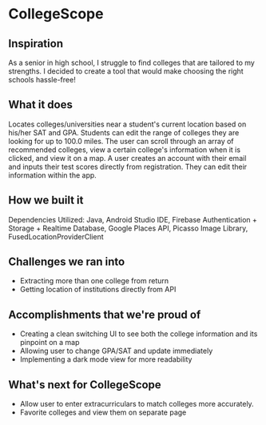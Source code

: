 # CollegeScope

## Inspiration

As a senior in high school, I struggle to find colleges that are tailored to my strengths. I decided to create a tool that would make choosing the right schools hassle-free!

## What it does

Locates colleges/universities near a student's current location based on his/her SAT and GPA. Students can edit the range of colleges they are looking for up to 100.0 miles. The user can scroll through an array of recommended colleges, view a certain college's information when it is clicked, and view it on a map. A user creates an account with their email and inputs their test scores directly from registration. They can edit their information within the app. 

## How we built it

Dependencies Utilized: Java, Android Studio IDE, Firebase Authentication + Storage + Realtime Database, Google Places API, Picasso Image Library, FusedLocationProviderClient

## Challenges we ran into

- Extracting more than one college from return
- Getting location of institutions directly from API

## Accomplishments that we're proud of

- Creating a clean switching UI to see both the college information and its pinpoint on a map
- Allowing user to change GPA/SAT and update immediately
- Implementing a dark mode view for more readability

## What's next for CollegeScope

- Allow user to enter extracurriculars to match colleges more accurately.
- Favorite colleges and view them on separate page

